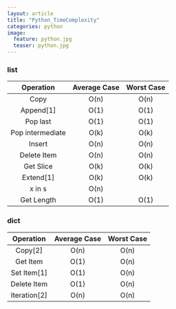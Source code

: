 ```yaml
---
layout: article
title: "Python_TimeComplexity"
categories: python
image:
  feature: python.jpg
  teaser: python.jpg
---
```


### list
Operation | Average Case | Worst Case|
:-: | :-: | :-:|
Copy    |  O(n)| O(n)|
Append[1]|O(1)|O(1)|
Pop last|O(1)|O(1)
Pop intermediate|O(k)|O(k)
Insert|O(n)|O(n)
Delete Item|O(n)|O(n)
Get Slice|O(k)|O(k)
Extend[1]|O(k)|O(k)
x in s|O(n)|
Get Length|O(1)|O(1)

### dict
Operation | Average Case | Worst Case|
:-: | :-: | :-:|
Copy[2]|O(n)|O(n)
Get Item|O(1)|O(n)
Set Item[1]|O(1)|O(n)
Delete Item|O(1)|O(n)
Iteration[2]|O(n)|O(n)


